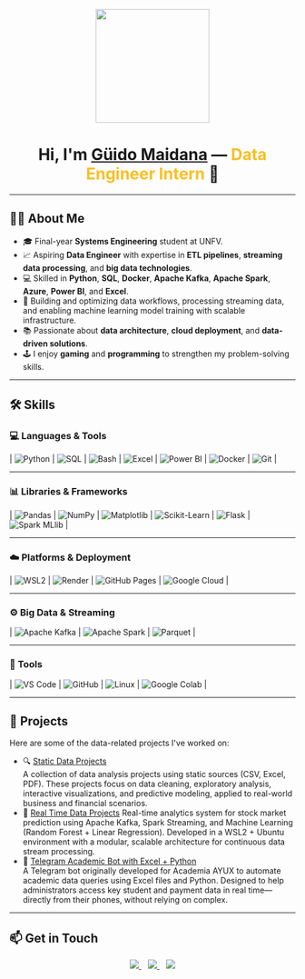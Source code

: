 <p align="center">
  <img src="https://miro.medium.com/max/2048/1*OohqW5DGh9CQS4hLY5FXzA.png" height="200"/>
</p>

<h1 align="center">
  Hi, I'm <a href="https://github.com/Aryagm">Güido Maidana</a> —
  <span style="color:#FBBF24;">Data Engineer Intern</span> 👋
</h1>

---

## 👨‍💻 About Me

- 🎓 Final-year **Systems Engineering** student at UNFV.  
- 📈 Aspiring **Data Engineer** with expertise in **ETL pipelines**, **streaming data processing**, and **big data technologies**.  
- 💻 Skilled in **Python**, **SQL**, **Docker**, **Apache Kafka**, **Apache Spark**, **Azure**, **Power BI**, and **Excel**.  
- 🔄 Building and optimizing data workflows, processing streaming data, and enabling machine learning model training with scalable infrastructure.  
- 📚 Passionate about **data architecture**, **cloud deployment**, and **data-driven solutions**.  
- 🕹️ I enjoy **gaming** and **programming** to strengthen my problem-solving skills.

---

## 🛠️ Skills

### 💻 Languages & Tools

| ![Python](https://img.shields.io/badge/Python-14354C?style=for-the-badge&logo=python&logoColor=white) | ![SQL](https://img.shields.io/badge/SQL-00C7B7?style=for-the-badge&logo=mysql&logoColor=white) | ![Bash](https://img.shields.io/badge/Bash-4EAA25?style=for-the-badge&logo=gnubash&logoColor=white) | ![Excel](https://img.shields.io/badge/Excel-217346?style=for-the-badge&logo=microsoft-excel&logoColor=white) | ![Power BI](https://img.shields.io/badge/Power%20BI-F2C811.svg?style=for-the-badge&logo=powerbi&logoColor=black) | ![Docker](https://img.shields.io/badge/Docker-2496ED?style=for-the-badge&logo=docker&logoColor=white) | ![Git](https://img.shields.io/badge/Git-F05032?style=for-the-badge&logo=git&logoColor=white) |

---

### 📊 Libraries & Frameworks

| ![Pandas](https://img.shields.io/badge/Pandas-150458.svg?style=for-the-badge&logo=pandas&logoColor=white) | ![NumPy](https://img.shields.io/badge/NumPy-013243.svg?style=for-the-badge&logo=numpy&logoColor=white) | ![Matplotlib](https://img.shields.io/badge/Matplotlib-0C4B8E.svg?style=for-the-badge&logo=matplotlib&logoColor=white) | ![Scikit-Learn](https://img.shields.io/badge/Scikit--Learn-F7931E.svg?style=for-the-badge&logo=scikitlearn&logoColor=white) | ![Flask](https://img.shields.io/badge/Flask-000000?style=for-the-badge&logo=flask&logoColor=white) | ![Spark MLlib](https://img.shields.io/badge/Spark_MLlib-E25A1C.svg?style=for-the-badge&logo=apache-spark&logoColor=white) |

---

### ☁️ Platforms & Deployment

| ![WSL2](https://img.shields.io/badge/WSL2-Ubuntu-4EAA25?style=for-the-badge&logo=ubuntu&logoColor=white) | ![Render](https://img.shields.io/badge/Render-000000.svg?style=for-the-badge&logo=render&logoColor=white) | ![GitHub Pages](https://img.shields.io/badge/GitHub%20Pages-327FC7.svg?style=for-the-badge&logo=github&logoColor=white) | ![Google Cloud](https://img.shields.io/badge/Google%20Cloud-4285F4?style=for-the-badge&logo=googlecloud&logoColor=white) |

---

### ⚙️ Big Data & Streaming

| ![Apache Kafka](https://img.shields.io/badge/Apache_Kafka-231F20.svg?style=for-the-badge&logo=apachekafka&logoColor=white) | ![Apache Spark](https://img.shields.io/badge/Apache_Spark-E25A1C.svg?style=for-the-badge&logo=apache-spark&logoColor=white) | ![Parquet](https://img.shields.io/badge/Apache_Parquet-0D47A1?style=for-the-badge&logo=apachespark&logoColor=white) |

---

### 🧰 Tools

| ![VS Code](https://img.shields.io/badge/VS%20Code-0078d7.svg?style=for-the-badge&logo=visual-studio-code&logoColor=white) | ![GitHub](https://img.shields.io/badge/GitHub-121011.svg?style=for-the-badge&logo=github&logoColor=white) | ![Linux](https://img.shields.io/badge/Linux-FCC624?style=for-the-badge&logo=linux&logoColor=black) | ![Google Colab](https://img.shields.io/badge/Google_Colab-F9AB00?style=for-the-badge&logo=googlecolab&logoColor=white) |


---

## 📂 Projects

Here are some of the data-related projects I've worked on:

- 🔍 [Static Data Projects](https://github.com/4wful/data-analyst-projects)  
  A collection of data analysis projects using static sources (CSV, Excel, PDF). These projects focus on data cleaning, exploratory analysis, interactive visualizations, and predictive modeling, applied to real-world business and financial scenarios.
- 🔄 [Real Time Data Projects](https://github.com/4wful/real-time-data-analytics.git) 
  Real-time analytics system for stock market prediction using Apache Kafka, Spark Streaming, and Machine Learning (Random Forest + Linear Regression). Developed in a WSL2 + Ubuntu environment with a modular, scalable architecture for continuous data stream processing.
- 🤖 [Telegram Academic Bot with Excel + Python](https://github.com/4wful/telegram-edu-bot-template)  
  A Telegram bot originally developed for Academia AYUX to automate academic data queries using Excel files and Python. Designed to help administrators access key student and payment data in real time—directly from their phones, without relying on complex. 
---

## 📫 Get in Touch

<p align="center">
  <a href="mailto:g7idomai1234@gmail.com">
    <img src="https://img.shields.io/badge/g7idomai1234@gmail.com-D14836?style=for-the-badge&logo=gmail&logoColor=white" />
  </a>
  &nbsp;&nbsp;
  <a href="https://wa.me/51980503569">
    <img src="https://img.shields.io/badge/WhatsApp-25D366?style=for-the-badge&logo=whatsapp&logoColor=white" />
  </a>
  &nbsp;&nbsp;
  <a href="https://www.linkedin.com/in/g%C3%BCido-maidana/">
    <img src="https://img.shields.io/badge/LinkedIn-0077B5?style=for-the-badge&logo=linkedin&logoColor=white" />
  </a>
</p>
